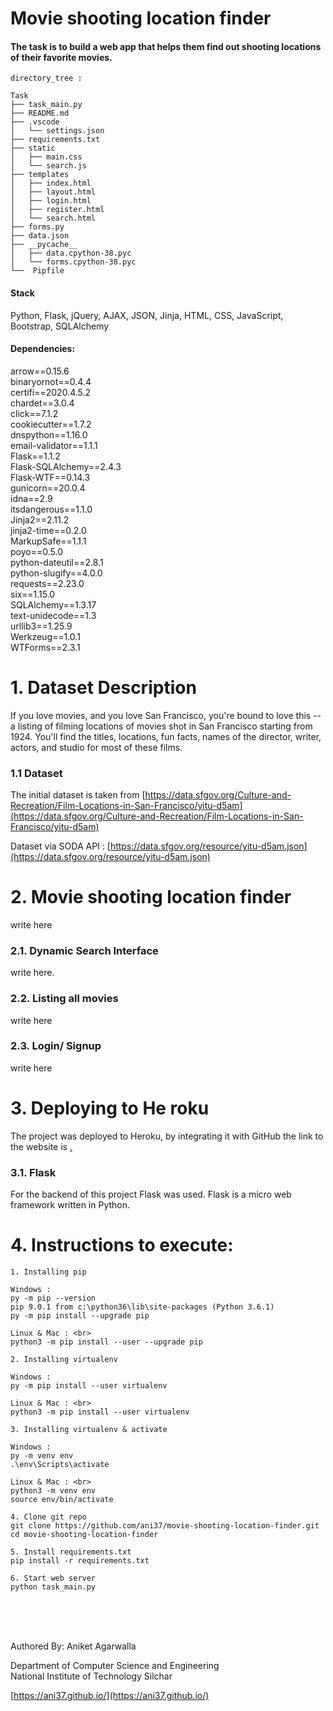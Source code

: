 # Movie shooting location finder
#### The task is to build a web app that helps them find out shooting locations of their favorite movies.


```
directory_tree :
```

```
Task
├── task_main.py
├── README.md
├── .vscode
│   └── settings.json
├── requirements.txt
├── static
│   ├── main.css
│   └── search.js
├── templates
│   ├── index.html
│   ├── layout.html
│   ├── login.html
│   ├── register.html
│   └── search.html
├── forms.py
├── data.json
├── __pycache__
│   ├── data.cpython-38.pyc
│   └── forms.cpython-38.pyc
└──  Pipfile

```

#### Stack
Python, Flask, jQuery, AJAX, JSON, Jinja, HTML, CSS, JavaScript, Bootstrap, SQLAlchemy 


#### Dependencies:

arrow==0.15.6 <br>
binaryornot==0.4.4 <br>
certifi==2020.4.5.2 <br>
chardet==3.0.4 <br>
click==7.1.2 <br>
cookiecutter==1.7.2 <br>
dnspython==1.16.0 <br>
email-validator==1.1.1 <br>
Flask==1.1.2 <br>
Flask-SQLAlchemy==2.4.3 <br>
Flask-WTF==0.14.3 <br>
gunicorn==20.0.4 <br>
idna==2.9 <br>
itsdangerous==1.1.0 <br>
Jinja2==2.11.2 <br>
jinja2-time==0.2.0 <br>
MarkupSafe==1.1.1 <br>
poyo==0.5.0 <br>
python-dateutil==2.8.1 <br>
python-slugify==4.0.0 <br>
requests==2.23.0 <br>
six==1.15.0 <br>
SQLAlchemy==1.3.17 <br>
text-unidecode==1.3 <br>
urllib3==1.25.9 <br>
Werkzeug==1.0.1 <br>
WTForms==2.3.1 <br>


# 1. Dataset Description
If you love movies, and you love San Francisco, you're bound to love this -- a listing of filming locations of movies shot in San Francisco starting from 1924. You'll find the titles, locations, fun facts, names of the director, writer, actors, and studio for most of these films.


### 1.1 Dataset
The initial dataset is taken from [https://data.sfgov.org/Culture-and-Recreation/Film-Locations-in-San-Francisco/yitu-d5am](https://data.sfgov.org/Culture-and-Recreation/Film-Locations-in-San-Francisco/yitu-d5am)

Dataset via SODA API : [https://data.sfgov.org/resource/yitu-d5am.json](https://data.sfgov.org/resource/yitu-d5am.json)

# 2. Movie shooting location finder
write here

### 2.1. Dynamic Search Interface
write here.

### 2.2. Listing all movies
write here

### 2.3. Login/ Signup
write here

# 3. Deploying to He roku
The project was deployed to Heroku, by integrating it with GitHub the link to the website is [.](.)

### 3.1. Flask
For the backend of this project Flask was used. Flask is a micro web framework written in Python.

# 4. Instructions to execute:
```
1. Installing pip

Windows :
py -m pip --version
pip 9.0.1 from c:\python36\lib\site-packages (Python 3.6.1)
py -m pip install --upgrade pip 

Linux & Mac : <br>
python3 -m pip install --user --upgrade pip 
 ```
 ```
2. Installing virtualenv 

Windows :
py -m pip install --user virtualenv 

Linux & Mac : <br>
python3 -m pip install --user virtualenv 
```
 ```
3. Installing virtualenv & activate

Windows :
py -m venv env 
.\env\Scripts\activate

Linux & Mac : <br>
python3 -m venv env 
source env/bin/activate
```
 ```
4. Clone git repo
git clone https://github.com/ani37/movie-shooting-location-finder.git
cd movie-shooting-location-finder
```
 ```
5. Install requirements.txt
pip install -r requirements.txt
```
 ```
6. Start web server
python task_main.py
```


<br>
<br>
<br>


Authored By: Aniket Agarwalla

Department of Computer Science and Engineering <br>
National Institute of Technology Silchar <br>

[https://ani37.github.io/](https://ani37.github.io/)

